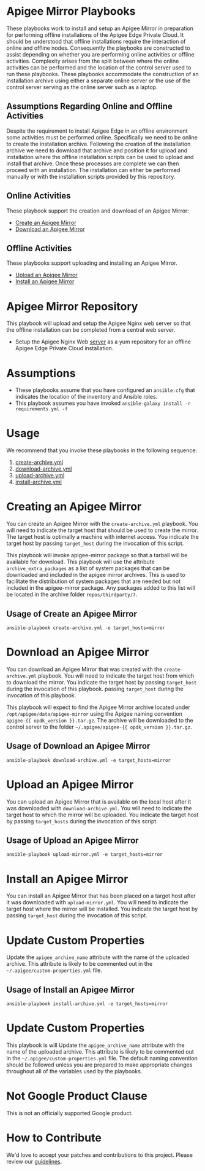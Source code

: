 # Apigee Mirror Playbooks

These playbooks work to install and setup an Apigee Mirror in preparation for performing offline installations of 
the Apigee Edge Private Cloud. It should be understood that offline installations require the interaction of online and 
offline nodes. Consequently the playbooks are constructed to assist depending on whether you are performing online 
activities or offline activities. Complexity arises from the split between where the online activities can be performed 
and the location of the control server used to run these playbooks. These playbooks accommodate the construction of an
installation archive using either a separate online server or the use of the control server serving as the online server
such as a laptop.  

## Assumptions Regarding Online and Offline Activities

Despite the requirement to install Apigee Edge in an offline environment some activities must be performed online. 
Specifically we need to be online to create the installation archive. Following the creation of the installation archive
we need to download that archive and position it for upload and installation where the offline installation scripts can be
used to upload and install that archive. Once these processes are complete we can then proceed with an installation. The
installation can either be performed manually or with the installation scripts provided by this repository. 

## Online Activities
These playbook support the creation and download of an Apigee Mirror:
 
* [Create an Apigee Mirror](https://github.com/carlosfrias/apigee-opdk-setup-bootstrap-create-archive.git)
* [Download an Apigee Mirror](https://github.com/carlosfrias/apigee-opdk-setup-bootstrap-download-archive.git)

## Offline Activities
These playbooks support uploading and installing an Apigee Mirror. 
 
* [Upload an Apigee Mirror](https://github.com/carlosfrias/apigee-opdk-setup-bootstrap-upload-archive.git)
* [Install an Apigee Mirror](https://github.com/carlosfrias/apigee-opdk-setup-bootstrap-archive-installer.git)

# Apigee Mirror Repository
This playbook will upload and setup the Apigee Nginx web server so that the offline installation can be completed from a
central web server.

* Setup the Apigee Nginx Web [server](https://docs.apigee.com/private-cloud/v4.17.01/install-edge-apigee-setup-utility#installedgeapigeesetuputilityonanodewithnoexternalinternetconnection-installapigeesetuponaremotenodefromthelocalrepo) as a yum repository for an offline Apigee Edge Private Cloud 
installation.
 
# Assumptions

* These playbooks assume that you have configured an `ansible.cfg` that indicates the location of the 
inventory and Ansible roles.
* This playbook assumes you have invoked `ansible-galaxy install -r requirements.yml -f`

# Usage

We recommend that you invoke these playbooks in the following sequence:

1. [create-archive.yml](#creating-an-apigee-mirror) 
1. [download-archive.yml](#download-an-apigee-mirror)
1. [upload-archive.yml](#upload-an-apigee-mirror)
1. [install-archive.yml](#install-an-apigee-mirror)
 
# Creating an Apigee Mirror
You can create an Apigee Mirror with the `create-archive.yml` playbook. You will need to indicate the 
target host that should be used to create the mirror. The target host is optimally a machine with
internet access. You indicate the target host by passing `target_host` during the invocation of this
script. 

This playbook will invoke apigee-mirror package so that a tarball will be available for download. This 
playbook will use the attribute `archive_extra_packages` as a list of system packages that can be
downloaded and included in the apigee mirror archives. This is used to facilitate the distribution of 
system packages that are needed but not included in the apigee-mirror package. Any packages added to
this list will be located in the archive folder `repos/thirdparty/7`. 

## Usage of Create an Apigee Mirror

    ansible-playbook create-archive.yml -e target_hosts=mirror
         
# Download an Apigee Mirror
You can download an Apigee Mirror that was created with the `create-archive.yml` playbook. You will 
need to indicate the target host from which to download the mirror. You indicate the target host by 
passing `target_host` during the invocation of this playbook.
passing `target_host` during the invocation of this playbook.

This playbook will expect to find the Apigee Mirror archive located under `/opt/apigee/data/apigee-mirror`
using the Apigee naming convention `apigee-{{ opdk_version }}.tar.gz`. The archive will be downloaded
to the control server to the folder `~/.apigee/apigee-{{ opdk_version }}.tar.gz`.

## Usage of Download an Apigee Mirror
 
    ansible-playbook download-archive.yml -e target_hosts=mirror

# Upload an Apigee Mirror
You can upload an Apigee Mirror that is available on the local host after it was downloaded with
`download-archive.yml`. You will need to indicate the 
target host to which the mirror will be uploaded. You indicate the target host by passing 
`target_hosts` during the invocation of this script.

## Usage of Upload an Apigee Mirror
   
    ansible-playbook upload-mirror.yml -e target_hosts=mirror
    
# Install an Apigee Mirror
You can install an Apigee Mirror that has been placed on a target host after it was downloaded with 
`upload-mirror.yml`. You will need to indicate the 
target host where the mirror will be installed. You indicate the target host by passing 
`target_host` during the invocation of this script.

# Update Custom Properties
Update the `apigee_archive_name` attribute with the name of the uploaded archive. This attribute is likely to be commented out in the `~/.apigee/custom-properties.yml` file. 


## Usage of Install an Apigee Mirror

    ansible-playbook install-archive.yml -e target_hosts=mirror

# Update Custom Properties

This playbook is will 
Update the `apigee_archive_name` attribute with the name of the uploaded archive. This attribute is 
likely to be commented out in the `~/.apigee/custom-properties.yml` file. The default naming convention
should be followed unless you are prepared to make appropriate changes throughout all of the variables
used by the playbooks.


    
<!-- BEGIN Google Required Disclaimer -->

# Not Google Product Clause

This is not an officially supported Google product.
<!-- END Google Required Disclaimer -->
<!-- BEGIN Google How To Contribute -->
# How to Contribute

We'd love to accept your patches and contributions to this project. Please review our [guidelines](CONTRIBUTING.md).
<!-- END Google How To Contribute -->
